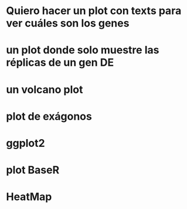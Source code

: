 # Quiero hacer un plot con texts para ver cuáles son los genes
# un plot donde solo muestre las réplicas de un gen DE
# un volcano plot 
# plot de exágonos
# ggplot2
# plot BaseR
# HeatMap
